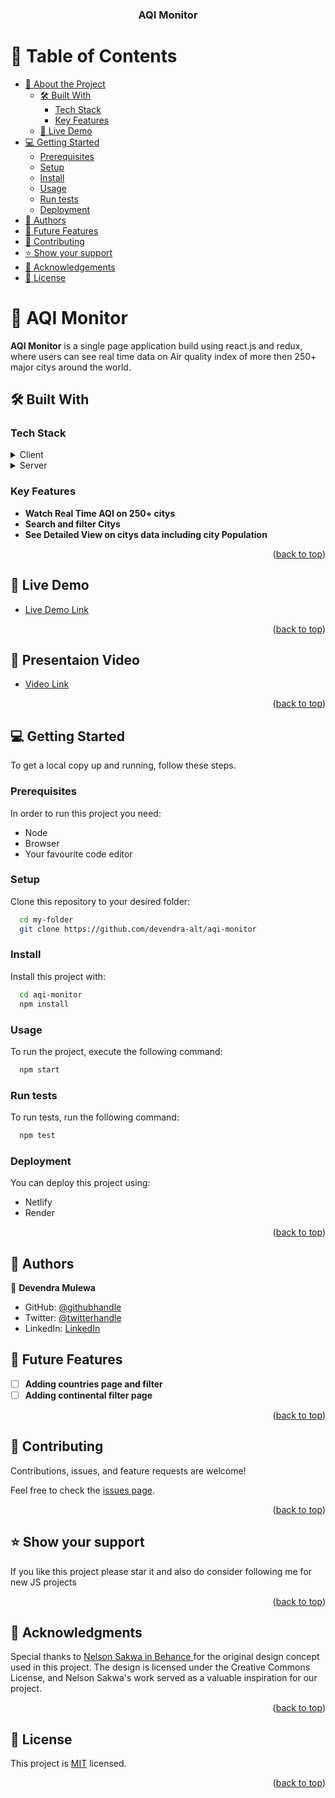 <a name="readme-top"></a>

<div align="center">
  <h3><b>AQI Monitor</b></h3>
</div>

# 📗 Table of Contents

- [📖 About the Project](#about-project)
  - [🛠 Built With](#built-with)
    - [Tech Stack](#tech-stack)
    - [Key Features](#key-features)
  - [🚀 Live Demo](#live-demo)
- [💻 Getting Started](#getting-started)
  - [Prerequisites](#prerequisites)
  - [Setup](#setup)
  - [Install](#install)
  - [Usage](#usage)
  - [Run tests](#run-tests)
  - [Deployment](#deployment)
- [👥 Authors](#authors)
- [🔭 Future Features](#future-features)
- [🤝 Contributing](#contributing)
- [⭐️ Show your support](#support)
- [🙏 Acknowledgements](#acknowledgements)
- [📝 License](#license)

# 📖 AQI Monitor <a name="about-project"></a>

**AQI Monitor** is a single page application build using react.js and redux, where users can see real time data on Air quality index of more then 250+ major citys around the world.

## 🛠 Built With <a name="built-with"></a>

### Tech Stack <a name="tech-stack"></a>

<details>
  <summary>Client</summary>
  <ul>
    <li><a href="https://reactjs.org/">React.js</a></li>
    <li><a href="https://redux-toolkit.js.org/">Redux toolkit</a></li>
    <li><a href="https://developer.mozilla.org/en-US/">HTML+CSS</a></li>
  </ul>
</details>

<details>
  <summary>Server</summary>
  <ul>
    <li><a href="https://openweathermap.org/api/air-pollution">Open Weather Map</a></li>
        <li><a href="https://jsonbin.io/">JSON Bin</a></li>
  </ul>
</details>

### Key Features <a name="key-features"></a>

- **Watch Real Time AQI on 250+ citys**
- **Search and filter Citys**
- **See Detailed View on citys data including city Population**

<p align="right">(<a href="#readme-top">back to top</a>)</p>

## 🚀 Live Demo <a name="live-demo"></a>

- [Live Demo Link](https://aqi-monitor.onrender.com/)

<p align="right">(<a href="#readme-top">back to top</a>)</p>

## 🚀 Presentaion Video <a name="live-demo"></a>

- [Video Link](https://www.loom.com/share/0a8f8ff1c28a43a2bd005312da9921d4?sid=c838e848-b1a0-46b8-84ee-89375d3f7351)

<p align="right">(<a href="#readme-top">back to top</a>)</p>

## 💻 Getting Started <a name="getting-started"></a>

To get a local copy up and running, follow these steps.

### Prerequisites

In order to run this project you need:

- Node
- Browser
- Your favourite code editor

### Setup

Clone this repository to your desired folder:

```sh
  cd my-folder
  git clone https://github.com/devendra-alt/aqi-monitor
```

### Install

Install this project with:

```sh
  cd aqi-monitor
  npm install
```

### Usage

To run the project, execute the following command:

```sh
  npm start
```

### Run tests

To run tests, run the following command:

```sh
  npm test
```

### Deployment

You can deploy this project using:

- Netlify
- Render

<p align="right">(<a href="#readme-top">back to top</a>)</p>

## 👥 Authors <a name="authors"></a>

👤 **Devendra Mulewa**

- GitHub: [@githubhandle](https://github.com/devendra-alt)
- Twitter: [@twitterhandle](https://twitter.com/Devendra5101)
- LinkedIn: [LinkedIn](https://linkedin.com/in/devendramulewa)

## 🔭 Future Features <a name="future-features"></a>

- [ ] **Adding countries page and filter**
- [ ] **Adding continental filter page**

<p align="right">(<a href="#readme-top">back to top</a>)</p>

## 🤝 Contributing <a name="contributing"></a>

Contributions, issues, and feature requests are welcome!

Feel free to check the [issues page](../../issues/).

<p align="right">(<a href="#readme-top">back to top</a>)</p>

## ⭐️ Show your support <a name="support"></a>

If you like this project please star it and also do consider following me for new JS projects

<p align="right">(<a href="#readme-top">back to top</a>)</p>

## 🙏 Acknowledgments <a name="acknowledgements"></a>

Special thanks to <a href="https://www.behance.net/sakwadesignstudio?log_shim_removal=1"> Nelson Sakwa in Behance </a> for the original design concept used in this project. The design is licensed under the Creative Commons License, and Nelson Sakwa's work served as a valuable inspiration for our project.

<p align="right">(<a href="#readme-top">back to top</a>)</p>

## 📝 License <a name="license"></a>

This project is [MIT](./LICENSE) licensed.

<p align="right">(<a href="#readme-top">back to top</a>)</p>
